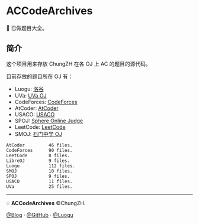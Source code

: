 # ACCodeArchives

:green_book: 已做题目大全。

## 简介

这个项目用来存放 ChungZH 在各 OJ 上 AC 的题目的源代码。

目前存放的题目所在 OJ 有：

- Luogu: [洛谷](https://luogu.com.cn)
- UVa: [UVa OJ](https://uva.onlinejudge.org)
- CodeForces: [CodeForces](https://codeforces.com/)
- AtCoder: [AtCoder](https://atcoder.jp/)
- USACO: [USACO](https://train.usaco.org/)
- SPOJ: [Sphere Online Judge](https://www.spoj.com/)
- LeetCode: [LeetCode](https://leetcode-cn.com)
- SMOJ: [石门中学 OJ](https://smoj.nhedu.net)

```
AtCoder         46 files.
CodeForces      90 files.
LeetCode        8 files.
LibreOJ         9 files.
Luogu           112 files.
SMOJ            10 files.
SPOJ            9 files.
USACO           11 files.
UVa             25 files.
```

------

💡 **ACCodeArchives** ©ChungZH.

[@Blog](https://chungzh.cn/) · [@GitHub](https://github.com/chungzh) · [@Luogu](https://www.luogu.org/space/show?uid=93259)